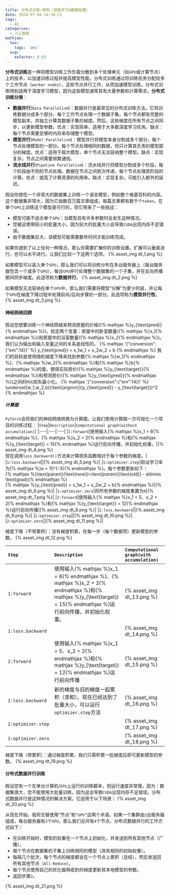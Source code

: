 ```yaml
---
title: 分布式训练—架构（深度学习&数据处理）
date: 2024-07-04 14:30:11
tags:
  - AI
categories:
  - 人工智能
mathjax:
  tex:
    tags: 'ams'
  svg:
    exFactor: 0.03
---
```


**分布式训练**是一种将模型训练工作负载分散到多个处理单元（如`GPU`或计算节点）上的技术，以加速训练过程并提高模型性能。分布式训练通过将训练任务分配给多个工作节点（`worker nodes`），这些节点并行工作，从而加速模型训练。分布式训练特别适用于深度学习模型，因为这些模型通常具有大量参数和计算需求。**分布式训练分类**：
<!-- more -->
- **数据并行**(`Data Parallelism`)：数据并行是最常见的分布式训练方法。它将训练数据分成多个部分，每个工作节点处理一个数据子集。每个节点都有完整的模型副本，并独立计算其数据子集的梯度。然后，这些梯度在所有节点之间同步，以更新模型参数。优点：实现简单，适用于大多数深度学习任务。缺点：每个节点需要足够的内存来存储整个模型。
- **模型并行**(`Model Parallelism`)：模型并行将模型本身分割成多个部分，每个节点处理模型的一部分。每个节点处理相同的数据，但只计算其负责的模型部分的梯度。优点：适用于超大模型，单个节点无法容纳整个模型。缺点：实现复杂，节点之间需要频繁通信。
- **流水线并行**(`Pipeline Parallelism`)：流水线并行将模型分割成多个阶段，每个阶段由不同的节点处理。数据在节点之间依次传递，每个节点处理其阶段的计算。优点：提高了计算资源的利用率。缺点：实现复杂，可能引入额外的延迟。

假设你想在一个非常大的数据集上训练一个语言模型，例如整个维基百科的内容。这个数据集非常大，因为它由数百万篇文章组成，每篇文章都有数千个`token`。在单个`GPU`上训练这个模型是可行的，但它带来了一些挑战：
- 模型可能不适合单个`GPU`：当模型具有许多参数时会发生这种情况。
- 您被迫使用较小的批量大小，因为较大的批量大小会导致`CUDA`出现内存不足错误。
- 由于数据集巨大，该模型可能需要数年时间才能训练完成。

如果你遇到了以上任何一种情况，那么你需要扩展你的训练设置。扩展可以垂直进行，也可以水平进行。让我们比较一下这两个选项。
{% asset_img dt_1.png %}

如果模型可以装入单个`GPU`，那么我们可以将训练分布在多台服务器上（每台服务器包含一个或多个`GPU`），每台`GPU`并行处理整个数据集的一个子集，并在反向传播期间同步梯度。此选项称为**数据并行**。
{% asset_img dt_2.png %}

如果模型无法容纳在单个`GPU`中，那么我们需要将模型“分解”为更少的层，并让每个`GPU`在梯度下降过程中处理前向/后向步骤的一部分。此选项称为**模型并行性**。
{% asset_img dt_3.png %}

#### 神经网络回顾

假设您想要训练一个神经网络来预测房屋的价格({% mathjax %}y_{\text{pred}}{% endmathjax %})，给定两个变量：房屋中的卧室数量({% mathjax %}x_1{% endmathjax %})和房屋中的浴室数量({% mathjax %}x_2{% endmathjax %})。我们认为输出和输入变量之间的关系是线性的。
{% mathjax '{"conversion":{"em":14}}' %}
y_{\text{pred}} = x_1w_1 + x_2w_2 + b
{% endmathjax %}
我们的目标是使用随机梯度下降来找到参数{% mathjax %}w_1{% endmathjax %}、{% mathjax %}w_2{% endmathjax %}和{% mathjax %}b{% endmathjax %}的值，使得实际房价({% mathjax %}y_{\text{target}}{% endmathjax %})和预测房价({% mathjax %}y_{\text{pred}}{% endmathjax %})之间的`MSE`损失最小化。
{% mathjax '{"conversion":{"em":14}}' %}
\underset{w_1,w_2,b}{\text{argmin}}(y_{\text{pred}} - y_{\text{target}})^2
{% endmathjax %}
##### 计算图

`PyTorch`会将我们的神经网络转换为计算图。让我们使用计算图一次可视化一个项目的训练过程：
|`Step`|`Description`|`Computational graph(without accumulation)`|
|:---|:---|:---|
|`1:forward`|使用输入{% mathjax %}x_1 = 6{% endmathjax %}、{% mathjax %}x_2 = 2{% endmathjax %}和{% mathjax %}y_{\text{target}} = 15{% endmathjax %}运行前向传播，并初始化权重。|{% asset_img dt_4.png %}<br>现在调用`loss.backward()`方法来计算损失函数相对于每个参数的梯度。|
|`1:loss.backward`||{% asset_img dt_5.png %}|
|`1:optimizer.step`|假设学习率为{% mathjax %}a = 10^{-3}{% endmathjax %}。每个参数更新如下：<br>{% mathjax %}\text{param}_{\text{new}}=\text{param}_{\text{old}} - a\times \text{grad}{% endmathjax %}<br>{% mathjax %}y_{\text{pred}} = x_1w_1 + x_2w_2 + b{% endmathjax %}|{% asset_img dt_6.png %}|
|`1:optimizer.zero`|将所有参数的梯度重置为`0`|{% asset_img dt_7.png %}|
|`2:forward`|使用输入{% mathjax %}x_1 = 5、x_2 = 2{% endmathjax %}和{% mathjax %}y_{\text{target}} = 12{% endmathjax %}运行前向传播|{% asset_img dt_8.png %}|
|`2:loss.backward`||{% asset_img dt_9.png %}|
|`2:optimizer.step`||{% asset_img dt_10.png %}|
|`2:optimizer.zero`||{% asset_img dt_11.png %}|

梯度下降（不带累积）：没有梯度积累，在每一步（每个数据项）更新模型的参数。
{% asset_img dt_12.png %}

|`Step`|`Description`|`Computational graph(with accumulation)`|
|:---|:---|:---|
|`1:forward`|使用输入{% mathjax %}x_1 = 6{% endmathjax %}、{% mathjax %}x_2 = 2{% endmathjax %}和{% mathjax %}y_{\text{target}} = 15{% endmathjax %}运行前向传播，并初始化权重。|{% asset_img dt_13.png %}|
|`1:loss.backward`||{% asset_img dt_14.png %}|
|`2:forward`|使用输入{% mathjax %}x_1 = 5、x_2 = 2{% endmathjax %}和{% mathjax %}y_{\text{target}} = 12{% endmathjax %}运行前向传播|{% asset_img dt_15.png %}|
|`2:loss.backward`|新的梯度与旧的梯度一起累积（求和）。现在已经达到了批量大小，可以运行`optimizer.step`方法|{% asset_img dt_16.png %}|
|`2:optimizer.step`||{% asset_img dt_17.png %}|
|`2:optimizer.zero`||{% asset_img dt_18.png %}|

梯度下降（带累积）：通过梯度积累，我们只需积累一批梯度后即可更新模型的参数。
{% asset_img dt_19.png %}

#### 分布式数据并行训练

假设您有一个在单台计算机/`GPU`上运行的训练脚本，但运行速度非常慢，因为：数据集很大，您不能使用大批量训练，因为这会导致`CUDA`出现内存不足错误。分布式数据并行是这种情况的解决方案。它适用于以下场景：
{% asset_img dt_20.png %}

从现在开始，我将交替使用“节点”和`“GPU”`这两个术语。如果一个集群由`2`台服务器组成，每台服务器有`2`个`GPU`，那么我们总共有`4`个节点。分布式数据并行的工作方式如下：
- 在训练开始时，模型的权重在一个节点上初始化，并发送到所有其他节点（广播）。
- 每个节点在数据集的子集上训练相同的模型（具有相同的初始权重）。
- 每隔几个批次，每个节点的梯度都会在一个节点上累积（总结），然后发送回所有其他节点（`All-Reduce`）。
- 每个节点使用自己的优化器用收到的梯度更新其本地模型的参数。
- 返回步骤`2`。

{% asset_img dt_21.png %}

